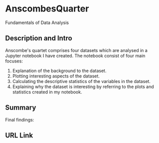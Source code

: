 # AnscombesQuarter
Fundamentals of Data Analysis

## Description and Intro
Anscombe's quartet comprises four datasets which are analysed in a Jupyter notebook I have created. The notebook consist of four main focuses:
1. Explanation of the background to the dataset.
2. Plotting interesting aspects of the dataset.
3. Calculating the descriptive statistics of the variables in the dataset.
4. Explaining why the dataset is interesting by referring to the plots and statistics created in my notebook.

## Summary
Final findings:

## URL Link 
